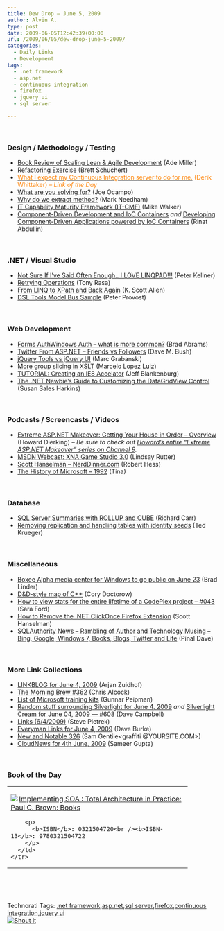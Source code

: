```yaml
---
title: Dew Drop – June 5, 2009
author: Alvin A.
type: post
date: 2009-06-05T12:42:39+00:00
url: /2009/06/05/dew-drop-june-5-2009/
categories:
  - Daily Links
  - Development
tags:
  - .net framework
  - asp.net
  - continuous integration
  - firefox
  - jquery ui
  - sql server

---
```

&#160;

### Design / Methodology / Testing

  * [Book Review of Scaling Lean & Agile Development][1] (Ade Miller)
  * [Refactoring Exercise][2] (Brett Schuchert)
  * [<font color="#ff8000">What I expect my Continuous Integration server to do for me.</font>][3] <font color="#ff8000">(Derik Whittaker)<em> – Link of the Day</em></font>
  * [What are you solving for?][4] (Joe Ocampo)
  * [Why do we extract method?][5] (Mark Needham)
  * [IT Capability Maturity Framework (IT-CMF)][6] (Mike Walker)
  * [Component-Driven Development and IoC Containers][7]&#160;_and_&#160;[Developing Component-Driven Applications powered by IoC Containers][8] (Rinat Abdullin)

&#160;

### .NET / Visual Studio

  * [Not Sure If I’ve Said Often Enough.. I LOVE LINQPAD!!!][9] (Peter Kellner)
  * [Retrying Operations][10] (Tony Rasa)
  * [From LINQ to XPath and Back Again][11] (K. Scott Allen)
  * [DSL Tools Model Bus Sample][12] (Peter Provost)

&#160;

### Web Development

  * [Forms AuthWindows Auth – what is more common?][13] (Brad Abrams)
  * [Twitter From ASP.NET – Friends vs Followers][14] (Dave M. Bush)
  * [jQuery Tools vs jQuery UI][15] (Marc Grabanski)
  * [More group slicing in XSLT][16] (Marcelo Lopez Luiz)
  * [TUTORIAL: Creating an IE8 Accelator][17] (Jeff Blankenburg)
  * [The .NET Newbie&#8217;s Guide to Customizing the DataGridView Control][18] (Susan Sales Harkins)

&#160;

### Podcasts / Screencasts / Videos

  * [Extreme ASP.NET Makeover: Getting Your House in Order &#8211; Overview][19] (Howard Dierking) _– Be sure to check out [Howard’s entire “Extreme ASP.NET Makeover” series on Channel 9][20]._
  * [MSDN Webcast: XNA Game Studio 3.0][21] (Lindsay Rutter)
  * [Scott Hanselman &#8211; NerdDinner.com][22] (Robert Hess)
  * [The History of Microsoft &#8211; 1992][23] (Tina)

&#160;

### Database

  * [SQL Server Summaries with ROLLUP and CUBE][24] (Richard Carr)
  * [Removing replication and handling tables with identity seeds][25] (Ted Krueger)

&#160;

### Miscellaneous

  * [Boxee Alpha media center for Windows to go public on June 23][26] (Brad Linder)
  * [D&D-style map of C++][27] (Cory Doctorow)
  * [How to view stats for the entire lifetime of a CodePlex project &#8211; #043][28] (Sara Ford)
  * [How to Remove the .NET ClickOnce Firefox Extension][29] (Scott Hanselman)
  * [SQLAuthority News – Rambling of Author and Technology Musing – Bing, Google, Windows 7, Books, Blogs, Twitter and Life][30] (Pinal Dave)

&#160;

### More Link Collections

  * [LINKBLOG for June 4, 2009][31] (Arjan Zuidhof)
  * [The Morning Brew #362][32] (Chris Alcock)
  * [List of Microsoft training kits][33] (Gunnar Peipman)
  * [Random stuff surrounding Silverlight for June 4, 2009][34] _and_&#160;[Silverlight Cream for June 04, 2009 &#8212; #608][35] (Dave Campbell)
  * [Links (6/4/2009)][36] (Steve Pietrek)
  * [Everyman Links for June 4, 2009][37] (Dave Burke)
  * [New and Notable 326][38] (Sam Gentile<graffiti @YOURSITE.COM>)
  * [CloudNews for 4th June, 2009][39] (Sameer Gupta)

&#160;

### Book of the Day

<div style="padding-bottom: 0px; margin: 0px; padding-left: 0px; padding-right: 0px; display: inline; float: none; padding-top: 0px" id="scid:7dc1bd33-94bd-46fd-a20b-0131235bcd47:e538106a-875c-42c9-a15b-faca32731d26" class="wlWriterSmartContent">
  <table cellspacing="0" cellpadding="2" width="400" border="0" unselectable="on">
    <tr>
      <td valign="top" width="400">
        <p>
          <a title="Implementing SOA : Total Architecture in Practice: Paul C. Brown: Books" href="http://www.amazon.com/exec/obidos/ASIN/0321504720/alvinashcraft-20"><img data-recalc-dims="1" decoding="async" src="https://i0.wp.com/images.amazon.com/images/P/0321504720.01.MZZZZZZZ.jpg?w=660" border="0" align="left" style="float:left" />Implementing SOA : Total Architecture in Practice: Paul C. Brown: Books</a>
        </p>
        
        <p>
          <b>ISBN</b>: 0321504720<br /><b>ISBN-13</b>: 9780321504722
        </p>
      </td>
    </tr>
  </table>
</div>

&#160;

<div style="padding-bottom: 0px; margin: 0px; padding-left: 0px; padding-right: 0px; display: inline; float: none; padding-top: 0px" id="scid:C16BAC14-9A3D-4c50-9394-FBFEF7A93539:ff50e4c4-f0c8-49d2-b2e7-e6db39544875" class="wlWriterSmartContent">
  <!--dotnetkickit-->
</div>

&#160;

<div style="padding-bottom: 0px; margin: 0px; padding-left: 0px; padding-right: 0px; display: inline; float: none; padding-top: 0px" id="scid:0767317B-992E-4b12-91E0-4F059A8CECA8:1bbb97eb-8aa7-4f06-95a6-c8d942b96f65" class="wlWriterSmartContent">
  Technorati Tags: <a href="http://technorati.com/tags/.net+framework" rel="tag">.net framework</a>,<a href="http://technorati.com/tags/asp.net" rel="tag">asp.net</a>,<a href="http://technorati.com/tags/sql+server" rel="tag">sql server</a>,<a href="http://technorati.com/tags/firefox" rel="tag">firefox</a>,<a href="http://technorati.com/tags/continuous+integration" rel="tag">continuous integration</a>,<a href="http://technorati.com/tags/jquery+ui" rel="tag">jquery ui</a>
</div>

<div class="wlWriterHeaderFooter" style="margin:0px; padding:0px 0px 0px 0px;">
  <div class="shoutIt">
    <a rev="vote-for" href="http://dotnetshoutout.com/Submit?url=http%3a%2f%2fwww.alvinashcraft.com%2f2009%2f06%2f05%2fdew-drop-june-5-2009%2f&title=Dew+Drop+-+June+5%2c+2009"><img decoding="async" alt="Shout it" src="http://dotnetshoutout.com/image.axd?url=https://morningdew-bpc6g3a0fgaxdxcu.eastus2-01.azurewebsites.net/2009/06/05/dew-drop-june-5-2009/" style="border:0px" /></a>
  </div>
</div>

 [1]: http://www.ademiller.com/blogs/tech/2009/06/book-review-of-scaling-lean-agile-development/?&owa_from=feed&owa_sid=
 [2]: http://blog.objectmentor.com/articles/2009/06/04/refactoring-exercise
 [3]: http://feedproxy.google.com/~r/Devlicious/~3/zZX6EuCj1MI/what-i-expect-my-continuous-integration-server-to-do-for-me.aspx
 [4]: http://feedproxy.google.com/~r/LosTechies/~3/Urxs5KODJ9U/what-are-you-solving-for.aspx
 [5]: http://feeds.dzone.com/~r/zones/dotnet/~3/ZyPUQgQ39Qw/why-do-we-extract-method
 [6]: http://feedproxy.google.com/~r/MikeWalker/~3/TJSo-hiAD4Y/it-capability-maturity-framework-it-cmf.html
 [7]: http://feeds.abdullin.com/~r/RinatAbdullin/~3/r0aDBI_pPfQ/component-driven-development-and-ioc-containers.html
 [8]: http://feeds.abdullin.com/~r/RinatAbdullin/~3/Bqie-_25sBQ/developing-component-driven-applications-powered-by-ioc-cont.html
 [9]: http://feedproxy.google.com/~r/Peterkellnernet/~3/Tinr6mZt19o/
 [10]: http://elegantcode.com/2009/06/04/retrying-operations/
 [11]: http://odetocode.com/Blogs/scott/archive/2009/06/05/12881.aspx
 [12]: http://feedproxy.google.com/~r/GeekNoise/~3/xQg16bUf4AE/post.aspx
 [13]: http://blogs.msdn.com/brada/archive/2009/06/04/forms-auth-windows-auth-what-is-more-common.aspx
 [14]: http://blog.dmbcllc.com/2009/06/04/twitter-from-aspnet-friends-vs-followers/
 [15]: http://feedproxy.google.com/~r/allTrades/~3/TnPtdBjcfqQ/jquery-tools-vs-jquery-ui
 [16]: http://blogs.msdn.com/marcelolr/archive/2009/06/04/more-group-slicing-in-xslt.aspx
 [17]: http://feedproxy.google.com/~r/Blankenthoughts/~3/Vuz--G39hpo/tutorial-creating-ie8-accelator.aspx
 [18]: http://www.devx.com/dbzone/Article/41994?trk=DXRSS_DOTNET
 [19]: http://channel9.msdn.com/posts/howarddierking/Extreme-ASPNET-Makeover-Getting-Your-House-in-Order-Overview/
 [20]: http://channel9.msdn.com/posts/howarddierking/
 [21]: http://blogs.msdn.com/lindsay/archive/2009/06/04/msdn-webcast-xna-game-studio-3-0.aspx
 [22]: http://channel9.msdn.com/shows/The+Knowledge+Chamber/Scott-Hanselman-NerdDinnercom/
 [23]: http://channel9.msdn.com/shows/History/The-History-of-Microsoft-1992/
 [24]: http://feedproxy.google.com/~r/BlackwaspLatestAdditions/~3/Wa6xJjyFGIQ/SQLRollupCube.aspx
 [25]: http://blogs.lessthandot.com/index.php/DataMgmt/DBAdmin/MSSQLServerAdmin/removing-replication-and-handling-tables
 [26]: http://www.pheedcontent.com/click.phdo?i=b5e592b467fee9b8200fc4be03ef6996
 [27]: http://feedproxy.google.com/~r/boingboing/iBag/~3/xNElD2Zx4zM/dd-style-map-of-c.html
 [28]: http://blogs.msdn.com/saraford/archive/2009/06/05/how-to-view-stats-for-the-entire-lifetime-of-a-codeplex-project-043.aspx
 [29]: http://feedproxy.google.com/~r/ScottHanselman/~3/ivouI1sTwoM/HowToRemoveTheNETClickOnceFirefoxExtension.aspx
 [30]: http://blog.sqlauthority.com/2009/06/05/sqlauthority-news-rambling-of-author-and-technology-musing-bing-google-windows-7-books-blogs-twitter-and-life/
 [31]: http://feedproxy.google.com/~r/ArjansWorld/~3/UK0QdmeM0sk/
 [32]: http://feedproxy.google.com/~r/ReflectivePerspective/~3/H-fI__qLFQk/
 [33]: http://feedproxy.google.com/~r/gunnarpeipman/~3/ZvqPHJpos_4/list-of-microsoft-training-kits.aspx
 [34]: http://geekswithblogs.net/WynApseTechnicalMusings/archive/2009/06/04/132624.aspx
 [35]: http://geekswithblogs.net/WynApseTechnicalMusings/archive/2009/06/04/132633.aspx
 [36]: http://spietrek.blogspot.com/2009/06/links-642009.html
 [37]: http://feedproxy.google.com/~r/DaveBurke/~3/tmKtGHLLKjU/post.aspx
 [38]: http://feedproxy.google.com/~r/SamGentile/~3/BqZgSo-GpmY/
 [39]: http://feedproxy.google.com/~r/CloudAve/~3/Y8UoVwcSJyI/cloudnews-for-4th-june-2009